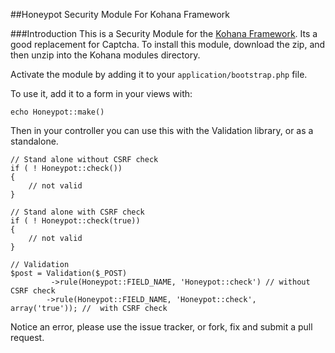 ##Honeypot Security Module For Kohana Framework

###Introduction
This is a Security Module for the [Kohana Framework](http://kohanaframework.org). Its a good replacement for Captcha.
To install this module, download the zip, and then unzip into the Kohana modules directory.

Activate the module by adding it to your <code>application/bootstrap.php</code> file.

To use it, add it to a form in your views with:

	echo Honeypot::make()

Then in your controller you can use this with the Validation library, or as a standalone.

	// Stand alone without CSRF check
	if ( ! Honeypot::check())
	{
		// not valid
	}

	// Stand alone with CSRF check
	if ( ! Honeypot::check(true))
	{
		// not valid
	}

	// Validation
	$post = Validation($_POST)
			 ->rule(Honeypot::FIELD_NAME, 'Honeypot::check') // without CSRF check
			->rule(Honeypot::FIELD_NAME, 'Honeypot::check', array('true')); //  with CSRF check


Notice an error, please use the issue tracker, or fork, fix and submit a pull request. 